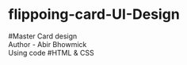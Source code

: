 # flippoing-card-UI-Design
#Master Card design
<br>
Author - Abir Bhowmick
<br>
Using code #HTML & CSS